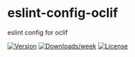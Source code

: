 eslint-config-oclif
====================

eslint config for oclif

[![Version](https://img.shields.io/npm/v/eslint-config-oclif.svg)](https://npmjs.org/package/eslint-config-oclif)
[![Downloads/week](https://img.shields.io/npm/dw/eslint-config-oclif.svg)](https://npmjs.org/package/eslint-config-oclif)
[![License](https://img.shields.io/npm/l/eslint-config-oclif.svg)](https://github.com/oclif/eslint-config-oclif/blob/main/LICENSE)
